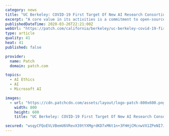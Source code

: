 ```yaml
---
category: news
title: "UC Berkeley: COVID-19 First Target Of New AI Research Consortium"
excerpt: "A core value in its activities is a commitment to open-source dissemination of the results for the public good.\""
publishedDateTime: 2020-03-26T22:21:00Z
webUrl: "https://patch.com/california/berkeley/uc-berkeley-covid-19-first-target-new-ai-research-consortium"
type: article
quality: 41
heat: 41
published: false

provider:
  name: Patch
  domain: patch.com

topics:
  - AI Ethics
  - AI
  - Microsoft AI

images:
  - url: "https://cdn.patchcdn.com/assets/layout/logo-patch-800x600.png"
    width: 800
    height: 600
    title: "UC Berkeley: COVID-19 First Target Of New AI Research Consortium"

secured: "wsqyCFQoEVLVBemU6VRevX39tYXMgrdKD7xM6t1n+3FHHjCMcnwVX1ZPeNI7J1vdjzQKJzQ56sDBraD6BCufHcBb/1BoE6b7tJTFFiqEOJg+psYofM8ri+LPII0Gf55B0oWb+9slVzLVVHJkZb2uuki5ZXKz7gaDQcHDjppU0b2cQZy0P4CgKSYsDVuSBvY95YJBDCleb6UCff085N4We4HO2e652zL1ogq6b4ACT1o5p1pC+FF1K46qLh9NbacI2DEj1tZnzqpeyZhUIgZHKRNx2zmqPgh710azbPvq4OU6772w2bMxcOs+6FLF9Nhi;RAswhNC+vCrvGK/ruu/s6w=="
---
```



